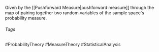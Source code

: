 Given by the [[Pushforward Measure|pushforward measure]] through the map of pairing together two random variables of the sample space's probability measure.

###### Tags
#ProbabilityTheory #MeasureTheory #StatisticalAnalysis